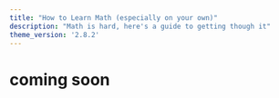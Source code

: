 ```yaml
---
title: "How to Learn Math (especially on your own)"
description: "Math is hard, here's a guide to getting though it"
theme_version: '2.8.2'
---
```

# coming soon
